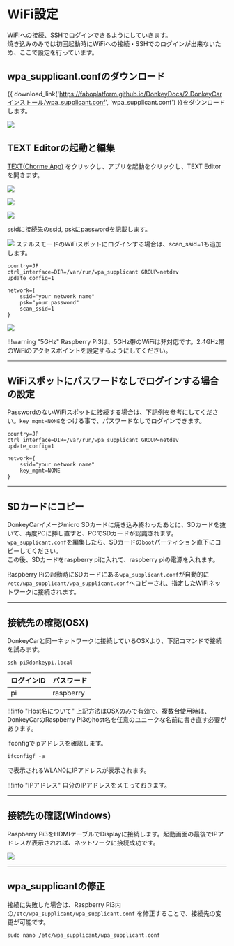 # WiFi設定

WiFiへの接続、SSHでログインできるようにしていきます。  
焼き込みのみでは初回起動時にWiFiへの接続・SSHでのログインが出来ないため、ここで設定を行っています。


## wpa_supplicant.confのダウンロード
{{ download_link('https://faboplatform.github.io/DonkeyDocs/2.DonkeyCarインストール/wpa_supplicant.conf', 'wpa_supplicant.conf') }}をダウンロードします。

![](./img/wifi001.png)

## TEXT Editorの起動と編集

<a href="https://chrome.google.com/webstore/detail/text/mmfbcljfglbokpmkimbfghdkjmjhdgbg" target="text_tab">TEXT(Chorme App)</a> をクリックし、アプリを起動をクリックし、TEXT Editorを開きます。

![](./img/text001.png)

![](./img/text002.png)

![](./img/text003.png)

ssidに接続先のssid, pskにpasswordを記載します。

![](./img/text004.png)
ステルスモードのWiFiスポットにログインする場合は、scan_ssid=1も追加します。
```
country=JP
ctrl_interface=DIR=/var/run/wpa_supplicant GROUP=netdev
update_config=1

network={
    ssid="your network name"
    psk="your password"
    scan_ssid=1
}
```

![](./img/text005.png)

!!!warning "5GHz"
	Raspberry Pi3は、5GHz帯のWiFiは非対応です。2.4GHz帯のWiFiのアクセスポイントを設定するようにしてください。

<hr>

## WiFiスポットにパスワードなしでログインする場合の設定

PasswordのないWiFiスポットに接続する場合は、下記例を参考にしてください。`key_mgmt=NONE`をつける事で、パスワードなしでログインできます。
```
country=JP
ctrl_interface=DIR=/var/run/wpa_supplicant GROUP=netdev
update_config=1

network={
    ssid="your network name"
    key_mgmt=NONE
}
```

<hr>

## SDカードにコピー
DonkeyCarイメージmicro SDカードに焼き込み終わったあとに、SDカードを抜いて、再度PCに挿し直すと、PCでSDカードが認識されます。<br>
`wpa_supplicant.conf`を編集したら、SDカードの`boot`パーティション直下にコピーしてください。<br>
この後、SDカードをraspberry piに入れて、raspberry piの電源を入れます。<br>

Raspberry Piの起動時にSDカードにある`wpa_supplicant.conf`が自動的に<br>
`/etc/wpa_supplicant/wpa_supplicant.conf`へコピーされ、指定したWiFiネットワークに接続されます。  

<hr>

## 接続先の確認(OSX)

DonkeyCarと同一ネットワークに接続しているOSXより、下記コマンドで接続を試みます。

```
ssh pi@donkeypi.local
```

|ログインID|パスワード|
|:--|:--|
|pi|raspberry|

!!!info "Host名について"
	上記方法はOSXのみで有効で、複数台使用時は、DonkeyCarのRaspberry Pi3のhost名を任意のユニークな名前に書き直す必要があります。

ifconfigでipアドレスを確認します。

```
ifconfigf -a
```

で表示されるWLAN0にIPアドレスが表示されます。

!!!info "IPアドレス"
	自分のIPアドレスをメモっておきます。

<hr>

## 接続先の確認(Windows)

Raspberry Pi3をHDMIケーブルでDisplayに接続します。起動画面の最後でIPアドレスが表示されれば、ネットワークに接続成功です。


![](./img/ip001.png)

<hr>

## wpa_supplicantの修正

接続に失敗した場合は、Raspberry Pi3内の`/etc/wpa_supplicant/wpa_supplicant.conf` を修正することで、接続先の変更が可能です。

```
sudo nano /etc/wpa_supplicant/wpa_supplicant.conf
```

